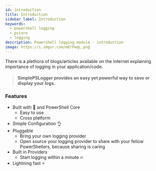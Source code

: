 ```yaml
---
id: introduction
title: Introduction
sidebar_label: Introduction
keywords: 
  - powershell logging
  - pscore
  - logging
description: Powershell logging module - introduction
image: https://i.imgur.com/mErPwqL.png
---
```


There is a plethora of blogs/articles available on the internet explaining importance of logging in your application/code. 

> #### SimplePSLogger provides an easy yet powerful way to save or display your logs.


### Features
- Built with 💜 and PowerShell Core
  - Easy to use
  - Cross platform
- Simple Configuration 👌
- Pluggable
  - Bring your own logging provider
  - Open source your logging provider to share with your fellow PowerShellers, because sharing is caring 
- Built in Providers
  - Start logging within a minute 🔥
- Lightning fast ⚡️ 
